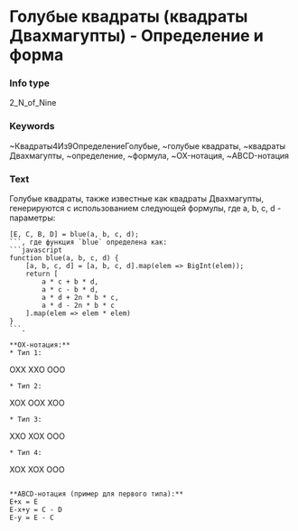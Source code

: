 # Голубые квадраты (квадраты Двахмагупты) - Определение и форма
### Info type
2_N_of_Nine
### Keywords
~Квадраты4Из9ОпределениеГолубые, ~голубые квадраты, ~квадраты Двахмагупты, ~определение, ~формула, ~OX-нотация, ~ABCD-нотация
### Text
Голубые квадраты, также известные как квадраты Двахмагупты, генерируются с использованием следующей формулы, где a, b, c, d - параметры:
```
[E, C, B, D] = blue(a, b, c, d);
```, где функция `blue` определена как:
```javascript
function blue(a, b, c, d) {
    [a, b, c, d] = [a, b, c, d].map(elem => BigInt(elem));
    return [
        a * c + b * d,
        a * c - b * d,
        a * d + 2n * b * c,
        a * d - 2n * b * c
    ].map(elem => elem * elem)
}
```.

**OX-нотация:**
* Тип 1:
```
OXX
XXO
OOO
```
* Тип 2:
```
XOX
OOX
XOO
```
* Тип 3:
```
XXO
XOX
OOO
```
* Тип 4:
```
XOX
XOX
OOO
```

**ABCD-нотация (пример для первого типа):**
E+x = E
E-x+y = C - D
E-y = E - C
```

